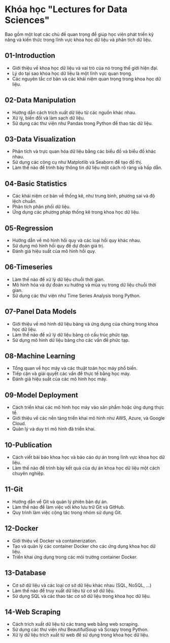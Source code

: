 # Khóa học "Lectures for Data Sciences" 
Bao gồm một loạt các chủ đề quan trọng để giúp học viên phát triển kỹ năng và kiến thức trong lĩnh vực khoa học dữ liệu và phân tích dữ liệu.

## 01-Introduction
- Giới thiệu về khoa học dữ liệu và vai trò của nó trong thế giới hiện đại.
- Lý do tại sao khoa học dữ liệu là một lĩnh vực quan trọng.
- Các nguyên tắc cơ bản và các khái niệm quan trọng trong khoa học dữ liệu.

## 02-Data Manipulation
- Hướng dẫn cách trích xuất dữ liệu từ các nguồn khác nhau.
- Xử lý, biến đổi và làm sạch dữ liệu.
- Sử dụng các thư viện như Pandas trong Python để thao tác dữ liệu.

## 03-Data Visualization
- Phân tích và trực quan hóa dữ liệu bằng các biểu đồ và biểu đồ khác nhau.
- Sử dụng các công cụ như Matplotlib và Seaborn để tạo đồ thị.
- Làm thế nào để trình bày thông tin dữ liệu một cách rõ ràng và hấp dẫn.

## 04-Basic Statistics
- Các khái niệm cơ bản về thống kê, như trung bình, phương sai và độ lệch chuẩn.
- Phân tích phân phối dữ liệu.
- Ứng dụng các phương pháp thống kê trong khoa học dữ liệu.

## 05-Regression
- Hướng dẫn về mô hình hồi quy và các loại hồi quy khác nhau.
- Sử dụng mô hình hồi quy để dự đoán giá trị.
- Đánh giá hiệu suất của mô hình hồi quy.

## 06-Timeseries
- Làm thế nào để xử lý dữ liệu chuỗi thời gian.
- Mô hình hóa và dự đoán xu hướng và mùa vụ trong dữ liệu chuỗi thời gian.
- Sử dụng các thư viện như Time Series Analysis trong Python.

## 07-Panel Data Models
- Giới thiệu về mô hình dữ liệu bảng và ứng dụng của chúng trong khoa học dữ liệu.
- Làm thế nào để xử lý dữ liệu bảng có cấu trúc phức tạp.
- Sử dụng mô hình dữ liệu bảng cho các vấn đề phức tạp.

## 08-Machine Learning
- Tổng quan về học máy và các thuật toán học máy phổ biến.
- Tiếp cận và giải quyết các vấn đề thực tế bằng học máy.
- Đánh giá hiệu suất của các mô hình học máy.

## 09-Model Deployment
- Cách triển khai các mô hình học máy vào sản phẩm hoặc ứng dụng thực tế.
- Giới thiệu về các nền tảng triển khai mô hình như AWS, Azure, và Google Cloud.
- Quản lý và duy trì mô hình đã triển khai.

## 10-Publication
- Cách viết bài báo khoa học và báo cáo dự án trong lĩnh vực khoa học dữ liệu.
- Làm thế nào để trình bày kết quả của dự án khoa học dữ liệu một cách chuyên nghiệp.

## 11-Git
- Hướng dẫn về Git và quản lý phiên bản dự án.
- Làm thế nào để làm việc với kho lưu trữ Git và GitHub.
- Quy trình làm việc cộng tác trong nhóm sử dụng Git.

## 12-Docker
- Giới thiệu về Docker và containerization.
- Tạo và quản lý các container Docker cho các ứng dụng khoa học dữ liệu.
- Triển khai ứng dụng trong các môi trường container Docker.

## 13-Database
- Cơ sở dữ liệu và các loại cơ sở dữ liệu khác nhau (SQL, NoSQL, ...)
- Làm thế nào để truy xuất dữ liệu từ cơ sở dữ liệu.
- Sử dụng SQL và các thao tác cơ sở dữ liệu trong khoa học dữ liệu.

## 14-Web Scraping
- Cách trích xuất dữ liệu từ các trang web bằng web scraping.
- Sử dụng các thư viện như BeautifulSoup và Scrapy trong Python.
- Xử lý dữ liệu trích xuất từ web để sử dụng trong khoa học dữ liệu.

